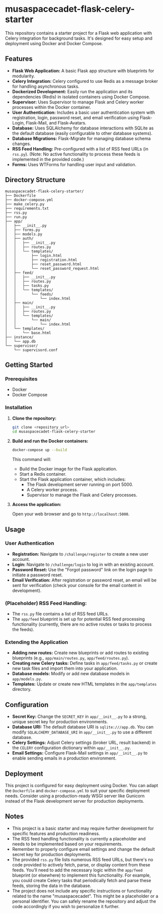 # musaspacecadet-flask-celery-starter

This repository contains a starter project for a Flask web application with Celery integration for background tasks. It's designed for easy setup and deployment using Docker and Docker Compose.

## Features

-   **Flask Web Application:** A basic Flask app structure with blueprints for modularity.
-   **Celery Integration:** Celery configured to use Redis as a message broker for handling asynchronous tasks.
-   **Dockerized Development:**  Easily run the application and its dependencies (Redis) in isolated containers using Docker Compose.
-   **Supervisor:** Uses Supervisor to manage Flask and Celery worker processes within the Docker container.
-   **User Authentication:** Includes a basic user authentication system with registration, login, password reset, and email verification using Flask-Login, Flask-Mail, and Flask-Avatars.
-   **Database:** Uses SQLAlchemy for database interactions with SQLite as the default database (easily configurable to other database systems).
-   **Database Migrations:**  Flask-Migrate for managing database schema changes.
-   **RSS Feed Handling:** Pre-configured with a list of RSS feed URLs (in `rss.py`). (Note: No active functionality to process these feeds is implemented in the provided code.)
-   **Forms:** Uses WTForms for handling user input and validation.

## Directory Structure

```
musaspacecadet-flask-celery-starter/
├── Dockerfile
├── docker-compose.yml
├── make_celery.py
├── requirements.txt
├── rss.py
├── run.py
├── app/
│   ├── __init__.py
│   ├── forms.py
│   ├── models.py
│   ├── auth/
│   │   ├── __init__.py
│   │   ├── routes.py
│   │   └── templates/
│   │       ├── login.html
│   │       ├── registration.html
│   │       ├── reset_password.html
│   │       └── reset_password_request.html
│   ├── feed/
│   │   ├── __init__.py
│   │   ├── routes.py
│   │   ├── tasks.py
│   │   └── templates/
│   │       └── feeds/
│   │           └── index.html
│   ├── main/
│   │   ├── __init__.py
│   │   ├── routes.py
│   │   └── templates/
│   │       └── main/
│   │           └── index.html
│   └── templates/
│       └── base.html
├── instance/
│   └── app.db
└── supervisor/
    └── supervisord.conf
```

## Getting Started

### Prerequisites

-   Docker
-   Docker Compose

### Installation

1. **Clone the repository:**

    ```bash
    git clone <repository_url>
    cd musaspacecadet-flask-celery-starter
    ```

2. **Build and run the Docker containers:**

    ```bash
    docker-compose up --build
    ```

    This command will:

    -   Build the Docker image for the Flask application.
    -   Start a Redis container.
    -   Start the Flask application container, which includes:
        -   The Flask development server running on port 5000.
        -   A Celery worker process.
        -   Supervisor to manage the Flask and Celery processes.

3. **Access the application:**

    Open your web browser and go to `http://localhost:5000`.

## Usage

### User Authentication

-   **Registration:** Navigate to `/challenge/register` to create a new user account.
-   **Login:** Navigate to `/challenge/login` to log in with an existing account.
-   **Password Reset:** Use the "Forgot password" link on the login page to initiate a password reset.
-   **Email Verification:** After registration or password reset, an email will be sent for verification (check your console for the email content in development).

###  (Placeholder) RSS Feed Handling:

-   The `rss.py` file contains a list of RSS feed URLs.
-   The `app/feed` blueprint is set up for potential RSS feed processing functionality (currently, there are no active routes or tasks to process the feeds).

### Extending the Application

-   **Adding new routes:** Create new blueprints or add routes to existing blueprints (e.g., `app/main/routes.py`, `app/feed/routes.py`).
-   **Creating new Celery tasks:** Define tasks in `app/feed/tasks.py` or create new task files and import them into your application.
-   **Database models:** Modify or add new database models in `app/models.py`.
-   **Templates:** Update or create new HTML templates in the `app/templates` directory.

## Configuration

-   **Secret Key:** Change the `SECRET_KEY` in `app/__init__.py` to a strong, unique secret key for production environments.
-   **Database URI:** The default database URI is `sqlite:///app.db`. You can modify `SQLALCHEMY_DATABASE_URI` in `app/__init__.py` to use a different database.
-   **Celery Settings:** Adjust Celery settings (broker URL, result backend) in the `CELERY` configuration dictionary within `app/__init__.py`.
-   **Email Settings:** Configure Flask-Mail settings in `app/__init__.py` to enable sending emails in a production environment.

## Deployment

This project is configured for easy deployment using Docker. You can adapt the `Dockerfile` and `docker-compose.yml` to suit your specific deployment needs. Consider using a production-ready WSGI server like Gunicorn instead of the Flask development server for production deployments.

## Notes

-   This project is a basic starter and may require further development for specific features and production readiness.
-   The RSS feed handling functionality is currently a placeholder and needs to be implemented based on your requirements.
-   Remember to properly configure email settings and change the default secret key for production deployments.
-   The provided  `rss.py`  file lists numerous RSS feed URLs, but there's no code provided to actively fetch, parse, or display content from these feeds. You'll need to add the necessary logic within the  `app/feed`  blueprint (or elsewhere) to implement this functionality. For example, you could create Celery tasks that periodically fetch and parse these feeds, storing the data in the database.
-   The project does not include any specific instructions or functionality related to the name "musaspacecadet". This might be a placeholder or a personal identifier. You can safely rename the repository and adjust the code accordingly if you wish to personalize it further.
